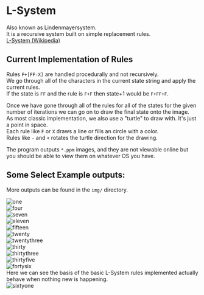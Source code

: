 # L-System
Also known as Lindenmayersystem.  
It is a recursive system built on simple replacement rules.  
[L-System (Wikipedia)](https://en.wikipedia.org/wiki/L-system)  

## Current Implementation of Rules
Rules `F+[FF-X]` are handled procedurally and not recursively.  
We go through all of the characters in the current state string and apply the current rules.  
If the state is `FF` and the rule is `F+F` then state+1 would be `F+FF+F`.  
  
Once we have gone through all of the rules for all of the states for the given number of iterations we can go on to draw the final state onto the image.  
As most classic implementation, we also use a "turtle" to draw with. It's just a point in space.  
Each rule like `F` or `X` draws a line or fills an circle with a color.  
Rules like `-` and `+` rotates the turtle direction for the drawing.  

The program outputs `*.ppm` images, and they are not viewable online but you should be able to view them on whatever OS you have.

## Some Select Example outputs:
More outputs can be found in the `img/` directory.  

![one](https://github.com/Rackhamn/L-System-One/blob/main/img/lsys_img_1.png)  
![four](https://github.com/Rackhamn/L-System-One/blob/main/img/lsys_img_4.png)  
![seven](https://github.com/Rackhamn/L-System-One/blob/main/img/lsys_img_7.png)  
![eleven](https://github.com/Rackhamn/L-System-One/blob/main/img/lsys_img_11.png)  
![fifteen](https://github.com/Rackhamn/L-System-One/blob/main/img/lsys_img_15.png)  
![twenty](https://github.com/Rackhamn/L-System-One/blob/main/img/lsys_img_20.png)  
![twentythree](https://github.com/Rackhamn/L-System-One/blob/main/img/lsys_img_23.png)  
![thirty](https://github.com/Rackhamn/L-System-One/blob/main/img/lsys_img_30.png)  
![thirtythree](https://github.com/Rackhamn/L-System-One/blob/main/img/lsys_img_33.png)  
![thirtyfive](https://github.com/Rackhamn/L-System-One/blob/main/img/lsys_img_35.png)  
![fortysix](https://github.com/Rackhamn/L-System-One/blob/main/img/lsys_img_46.png)  
Here we can see the basis of the basic L-System rules implemented actually behave when nothing new is happening.  
![sixtyone](https://github.com/Rackhamn/L-System-One/blob/main/img/lsys_img_61.png)  
